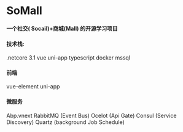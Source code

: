 # SoMall

**一个社交( Socail)+商城(Mall) 的开源学习项目**

#### 技术栈:

.netcore 3.1
vue
uni-app
typescript
docker
mssql

#### 前端

vue-element
uni-app

#### 微服务

Abp.vnext
RabbitMQ (Event Bus)
Ocelot (Api Gate)
Consul (Service Discovery)
Quartz (background Job Schedule)
